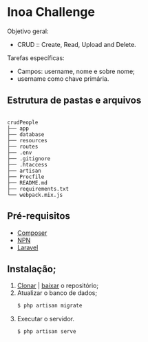 # Inoa Challenge

Objetivo geral:
- CRUD :: Create, Read, Upload and Delete.

Tarefas específicas:
- Campos: username, nome e sobre nome;
- username como chave primária.

## Estrutura de pastas e arquivos
```text

crudPeople
├── app
├── database
├── resources
├── routes
├── .env
├── .gitignore
├── .htaccess
├── artisan
├── Procfile
├── README.md
├── requirements.txt
└── webpack.mix.js

```

## Pré-requisitos
- [Composer](https://getcomposer.org/)
- [NPN](https://www.npmjs.com/)
- [Laravel](https://laravel.com/)

## Instalação;
1. [Clonar](https://github.com/jvsouza/crudpeople.git) | [baixar](https://github.com/jvsouza/crudpeople/master.zip) o repositório;
2. Atualizar o banco de dados;
	```sh
	$ php artisan migrate
	```
3. Executar o servidor.
	```sh
	$ php artisan serve
	```